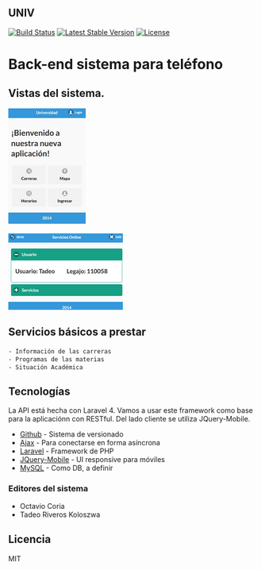 ## UNIV

[![Build Status](https://travis-ci.org/laravel/framework.svg)](https://travis-ci.org/laravel/framework)
[![Latest Stable Version](https://poser.pugx.org/laravel/framework/v/stable.svg)](https://packagist.org/packages/laravel/framework)
[![License](https://poser.pugx.org/laravel/framework/license.svg)](https://packagist.org/packages/laravel/framework)

Back-end sistema para teléfono
=======
Vistas del sistema.
-------------------
[![Screen Shot](images/screen1.png)](http://github.com/avgvsto/univ/)

[![Screen Shot](images/screen2.png)](http://github.com/avgvsto/univ/)

Servicios básicos a prestar
---------------------------

	- Información de las carreras
	- Programas de las materias
	- Situación Académica
	
Tecnologías
-----------

La API está hecha con Laravel 4. Vamos a usar este framework como base para la aplicaciónn con RESTful. Del lado cliente se utiliza JQuery-Mobile.

* [Github] - Sistema de versionado
* [Ajax] - Para conectarse en forma asíncrona
* [Laravel] - Framework de PHP
* [JQuery-Mobile] - UI responsive para móviles
* [MySQL] - Como DB, a definir 

### Editores del sistema

* Octavio Coria
* Tadeo Riveros Koloszwa


Licencia
--------
MIT

[Github]:https://github.com/
[Ajax]:https://api.jquery.com/jQuery.ajax/
[Laravel]:http://laravel.com/
[JQuery-Mobile]:demos.jquerymobile.com/1.4.2/
[MySQL]:http://www.mysql.com/products/workbench/
	
